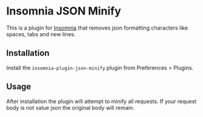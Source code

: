 # Insomnia JSON Minify

This is a plugin for [Insomnia](https://insomnia.rest) that removes json formatting characters like spaces, 
tabs and new lines. 

## Installation

Install the `insomnia-plugin-json-minify` plugin from Preferences > Plugins.

## Usage

After installation the plugin will attempt to minify all requests. 
If your request body is not value json the original body will remain.

